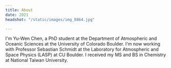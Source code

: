 ```yaml
---
title: About
date: 2021
headshot: "/static/images/img_8864.jpg"

---
```

I'm Yu-Wen Chen, a PhD student at the Department of Atmospheric and Oceanic Sciences at the University of Colorado Boulder. I'm now working with Professor Sebastian Schmidt at the Laboratory for Atmospheric and Space  Physics (LASP) at CU Boulder. I received my MS and BS in Chemistry at National Taiwan University.